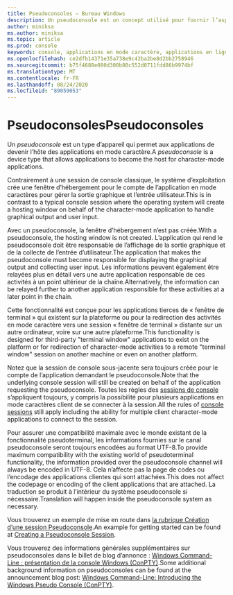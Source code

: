 ```yaml
---
title: Pseudoconsoles – Bureau Windows
description: Un pseudoconsole est un concept utilisé pour fournir l’aspect d’hébergement ou de maintenance d’une application en mode caractère.
author: miniksa
ms.author: miniksa
ms.topic: article
ms.prod: console
keywords: console, applications en mode caractère, applications en ligne de commande, applications Terminal Server, API console, conpty, pseudoconsole
ms.openlocfilehash: ce2dfb14371e35a738e9c42ba2be8d2bb2758946
ms.sourcegitcommit: b75f4688e080d300b80c552d0711fdd86b9974bf
ms.translationtype: MT
ms.contentlocale: fr-FR
ms.lasthandoff: 08/24/2020
ms.locfileid: "89059053"
---
```

# <a name="pseudoconsoles"></a><span data-ttu-id="17284-104">Pseudoconsoles</span><span class="sxs-lookup"><span data-stu-id="17284-104">Pseudoconsoles</span></span>

<span data-ttu-id="17284-105">Un *pseudoconsole* est un type d’appareil qui permet aux applications de devenir l’hôte des applications en mode caractère.</span><span class="sxs-lookup"><span data-stu-id="17284-105">A *pseudoconsole* is a device type that allows applications to become the host for character-mode applications.</span></span> 

<span data-ttu-id="17284-106">Contrairement à une session de console classique, le système d’exploitation crée une fenêtre d’hébergement pour le compte de l’application en mode caractères pour gérer la sortie graphique et l’entrée utilisateur.</span><span class="sxs-lookup"><span data-stu-id="17284-106">This is in contrast to a typical console session where the operating system will create a hosting window on behalf of the character-mode application to handle graphical output and user input.</span></span>

<span data-ttu-id="17284-107">Avec un pseudoconsole, la fenêtre d’hébergement n’est pas créée.</span><span class="sxs-lookup"><span data-stu-id="17284-107">With a pseudoconsole, the hosting window is not created.</span></span> <span data-ttu-id="17284-108">L’application qui rend le pseudoconsole doit être responsable de l’affichage de la sortie graphique et de la collecte de l’entrée d’utilisateur.</span><span class="sxs-lookup"><span data-stu-id="17284-108">The application that makes the pseudoconsole must become responsible for displaying the graphical output and collecting user input.</span></span> <span data-ttu-id="17284-109">Les informations peuvent également être relayées plus en détail vers une autre application responsable de ces activités à un point ultérieur de la chaîne.</span><span class="sxs-lookup"><span data-stu-id="17284-109">Alternatively, the information can be relayed further to another application responsible for these activities at a later point in the chain.</span></span>

<span data-ttu-id="17284-110">Cette fonctionnalité est conçue pour les applications tierces de « fenêtre de terminal » qui existent sur la plateforme ou pour la redirection des activités en mode caractère vers une session « fenêtre de terminal » distante sur un autre ordinateur, voire sur une autre plateforme.</span><span class="sxs-lookup"><span data-stu-id="17284-110">This functionality is designed for third-party "terminal window" applications to exist on the platform or for redirection of character-mode activities to a remote "terminal window" session on another machine or even on another platform.</span></span>

<span data-ttu-id="17284-111">Notez que la session de console sous-jacente sera toujours créée pour le compte de l’application demandant le pseudoconsole.</span><span class="sxs-lookup"><span data-stu-id="17284-111">Note that the underlying console session will still be created on behalf of the application requesting the pseudoconsole.</span></span> <span data-ttu-id="17284-112">Toutes les règles des [sessions de console](consoles.md) s’appliquent toujours, y compris la possibilité pour plusieurs applications en mode caractères client de se connecter à la session.</span><span class="sxs-lookup"><span data-stu-id="17284-112">All the rules of [console sessions](consoles.md) still apply including the ability for multiple client character-mode applications to connect to the session.</span></span>

<span data-ttu-id="17284-113">Pour assurer une compatibilité maximale avec le monde existant de la fonctionnalité pseudoterminal, les informations fournies sur le canal pseudoconsole seront toujours encodées au format UTF-8.</span><span class="sxs-lookup"><span data-stu-id="17284-113">To provide maximum compatibility with the existing world of  pseudoterminal functionality, the information provided over the pseudoconsole channel will always be encoded in UTF-8.</span></span> <span data-ttu-id="17284-114">Cela n’affecte pas la page de codes ou l’encodage des applications clientes qui sont attachées.</span><span class="sxs-lookup"><span data-stu-id="17284-114">This does not affect the codepage or encoding of the client applications that are attached.</span></span> <span data-ttu-id="17284-115">La traduction se produit à l’intérieur du système pseudoconsole si nécessaire.</span><span class="sxs-lookup"><span data-stu-id="17284-115">Translation will happen inside the pseudoconsole system as necessary.</span></span>

<span data-ttu-id="17284-116">Vous trouverez un exemple de mise en route dans [la rubrique Création d’une session Pseudoconsole](creating-a-pseudoconsole-session.md).</span><span class="sxs-lookup"><span data-stu-id="17284-116">An example for getting started can be found at [Creating a Pseudoconsole Session](creating-a-pseudoconsole-session.md).</span></span>

<span data-ttu-id="17284-117">Vous trouverez des informations générales supplémentaires sur pseudoconsoles dans le billet de blog d’annonce : [Windows Command-Line : présentation de la console Windows (ConPTY)](https://blogs.msdn.microsoft.com/commandline/2018/08/02/windows-command-line-introducing-the-windows-pseudo-console-conpty/).</span><span class="sxs-lookup"><span data-stu-id="17284-117">Some additional background information on pseudoconsoles can be found at the announcement blog post: [Windows Command-Line: Introducing the Windows Pseudo Console (ConPTY)](https://blogs.msdn.microsoft.com/commandline/2018/08/02/windows-command-line-introducing-the-windows-pseudo-console-conpty/).</span></span>
